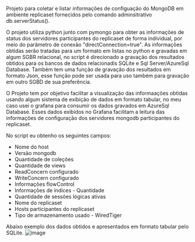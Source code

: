 Projeto para coletar e listar informações de configuação do MongoDB em ambiente replicaset fornecidos pelo comando adminsitrativo db.serverStatus().

O projeto utiliza python junto com pymongo para obter as informações de status dos servidores participantes do replicaset de forma individual, por meio do parâmetro de conexão "directConnection=true".
As informações obtidas serão tratadas para um formato em listas no python e gravadas em algum SGBR relacional, no script é direcionado a gravação dos resultados obtidos para os bancos de dados relacionadis SQLite e Sql Server/AzureSql Database.
Também tem uma função de gravação dos resultados em formato Json, esse função pode ser usada para uso também para gravação em outro SGBD de sua preferência.

O Projeto tem por objetivo facilitar a visualização das informaações obtidas usando algum sistema de exibição de dados em formato tabular, no meu caso usei o grafana para consumir os dados gravados em AzureSql Database. 
Esses dados exibidos no Grafana facilitam a leitura das informações de configuração dos servidores mongodb participantes do replicaset.

No script eu obtenho os seguintes campos: 
 - Nome do host
 - Versão mongodb
 - Quantidade de coleções
 - Quantidade de views
 - ReadConcern configurado
 - WriteConcern configurado
 - Informações flowControl
 - Informações de índices - Quantidade
 - Quantidade de sessões lógicas ativas
 - Nome do replicaset
 - Hosts participantes do replicaset
 - Tipo de armazenamento usado - WiredTiger

Abaixo exemplo dos dados obtidos e apresentados em formato tabular pelo SQLite.
![image](https://github.com/user-attachments/assets/d4fd6b64-0eca-4f29-9eae-c8f606fe8f50)

